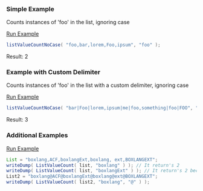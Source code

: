 ### Simple Example

Counts instances of 'foo' in the list, ignoring case

<a href="https://try.boxlang.io/?code=eJzLySwuCUvMKU11zi%2FNK%2FHLd04sTtVQUErLz9dJSizSyckvSs3VcQPyMguKS3OVdMBSSgqa1lwAcZoThA%3D%3D" target="_blank">Run Example</a>

```java
listValueCountNoCase( "foo,bar,lorem,Foo,ipsum", "foo" );

```

Result: 2

### Example with Custom Delimiter

Counts instances of 'foo' in the list with a custom delimiter, ignoring case

<a href="https://try.boxlang.io/?code=eJzLySwuCUvMKU11zi%2FNK%2FHLd04sTtVQUEpKLKpxy8%2BvyckvSs3VySwoLs2tyU2tScvP1ynOz00tycjMSwfxatz8%2FZV0FJSATBBVo6Sgac0FAFkAHeg%3D" target="_blank">Run Example</a>

```java
listValueCountNoCase( "bar|Foo|lorem,ipsum|me|foo,something|foo|FOO", "foo", "|" );

```

Result: 3

### Additional Examples

<a href="https://try.boxlang.io?code=eJyVj0ELgkAQRu%2F%2BisFLCguCVwnWzEKQukR4XWWIBVtjd7b8%2BU2U5SWo07y5PL5Xa0ewhLAdxl6Zk8iLjXhxOdKEApCf1b6p8922bA5hFtysJlz78yWCmh1H1XssBm8ogp5%2F8VaGEEOcQZJARWCRvDULB%2BnvAt7xxQEtdso7BE3QKb6VcWicJn3F4CFNZ2mS0%2BRHOaHkMvlPWTpLY5TPbXc%2BE2xh" target="_blank">Run Example</a>

```java
List = "boxlang,ACF,boxlangExt,boxlang, ext,BOXLANGEXT";
writeDump( ListValueCount( list, "boxlang" ) ); // It return's 2
writeDump( ListValueCount( list, "boxlangExt" ) ); // It return's 2 because it case Insensitive
List2 = "boxlang@ACF@boxlangExt@boxlang@ext@BOXLANGEXT";
writeDump( ListValueCount( list2, "boxlang", "@" ) );

```


